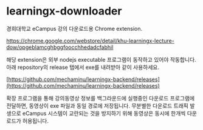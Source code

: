 # learningx-downloader
경희대학교 eCampus 강의 다운로드용 Chrome extension.

https://chrome.google.com/webstore/detail/khu-learningx-lecture-dow/opgeblamcghbggfoocchhedadcfabhil

해당 extension은 외부 nodejs executable 프로그램이 동작하고 있어야 작동합니다. 아래 repository의 release 탭에서 exe를 내려받아 같이 사용하세요.

[https://github.com/mechaminu/learningx-backend/releases](https://github.com/mechaminu/learningx-backend/releases)

확장 프로그램을 통해 강의동영상 정보를 백그라운드에 실행중인 다운로드 프로그램에 전달하면, 동영상이 exe 파일과 동일 경로에 저장됩니다.
무분별한 다운로드 트래픽 발생으로 eCampus 시스템이 교란되는 것을 방지하기 위해 동영상은 동시에 한개씩 다운로드가 허용됩니다.


